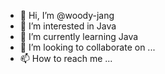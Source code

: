 - 👋 Hi, I’m @woody-jang
- 👀 I’m interested in Java
- 🌱 I’m currently learning Java
- 💞️ I’m looking to collaborate on ...
- 📫 How to reach me ...

<!---
woody-jang/Java_Practice is a ✨ special ✨ repository because its `README.md` (this file) appears on your GitHub profile.
You can click the Preview link to take a look at your changes.
--->
